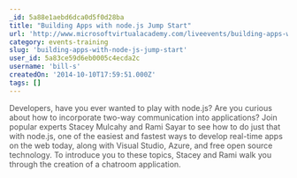 ```yaml
---
_id: 5a88e1aebd6dca0d5f0d28ba
title: "Building Apps with node.js Jump Start"
url: 'http://www.microsoftvirtualacademy.com/liveevents/building-apps-with-node-js-jump-start'
category: events-training
slug: 'building-apps-with-node-js-jump-start'
user_id: 5a83ce59d6eb0005c4ecda2c
username: 'bill-s'
createdOn: '2014-10-10T17:59:51.000Z'
tags: []
---
```


<span style="color: #505050;">Developers, have you ever wanted to play with node.js? Are you curious about how to incorporate two-way communication into applications? Join popular experts Stacey Mulcahy and Rami Sayar to see how to do just that with node.js, one of the easiest and fastest ways to develop real-time apps on the web today, along with Visual Studio, Azure, and free open source technology. To introduce you to these topics, Stacey and Rami walk you through the creation of a chatroom application.</span>
